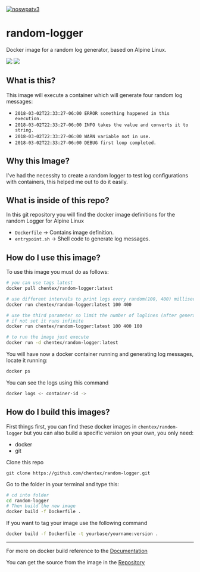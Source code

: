 [![noswpatv3](http://zoobab.wdfiles.com/local--files/start/noupcv3.jpg)](https://ffii.org/donate-now-to-save-europe-from-software-patents-says-ffii/)
# random-logger

Docker image for a random log generator, based on Alpine Linux.

[![](https://images.microbadger.com/badges/version/chentex/random-logger.svg)](https://microbadger.com/images/chentex/random-logger "Get your own version badge on microbadger.com")
[![](https://images.microbadger.com/badges/image/chentex/random-logger.svg)](https://microbadger.com/images/chentex/random-logger "Get your own image badge on microbadger.com")

## What is this?

This image will execute a container which will generate four random log messages:

* `2018-03-02T22:33:27-06:00 ERROR something happened in this execution.`
* `2018-03-02T22:33:27-06:00 INFO takes the value and converts it to string.`
* `2018-03-02T22:33:27-06:00 WARN variable not in use.`
* `2018-03-02T22:33:27-06:00 DEBUG first loop completed.`

## Why this Image?

I've had the necessity to create a random logger to test log configurations with containers, this helped me out to do it easily.

## What is inside of this repo?

In this git repository you will find the docker image definitions for the random Logger for Alpine Linux

* `Dockerfile` -> Contains image definition.
* `entrypoint.sh` -> Shell code to generate log messages.

## How do I use this image?

To use this image you must do as follows:

```bash
# you can use tags latest
docker pull chentex/random-logger:latest

# use different intervals to print logs every random(100, 400) milliseconds
docker run chentex/random-logger:latest 100 400

# use the third parameter so limit the number of loglines (after generating the lines the container will stop).
# if not set it runs infinite
docker run chentex/random-logger:latest 100 400 100

# to run the image just execute
docker run -d chentex/random-logger:latest
```

You will have now a docker container running and generating log messages, locate it running:

```bash
docker ps
```

You can see the logs using this command

```bash
docker logs <- container-id ->
```

## How do I build this images?

First things first, you can find these docker images in `chentex/random-logger`
but you can also build a specific version on your own, you only need:

* docker
* git

Clone this repo

`git clone https://github.com/chentex/random-logger.git`

Go to the folder in your terminal and type this:

```bash
# cd into folder
cd random-logger
# Then build the new image
docker build -f Dockerfile .
```

If you want to tag your image use the following command

```bash
docker build -f Dockerfile -t yourbase/yourname:version .
```

---

For more on docker build reference to the [Documentation](https://docs.docker.com/engine/reference/commandline/build/)

You can get the source from the image in the [Repository](https://github.com/chentex/random-logger)
